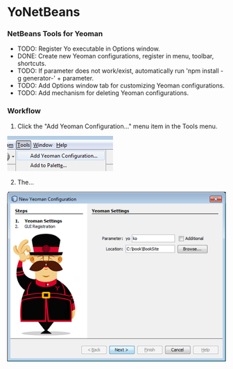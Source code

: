# YoNetBeans
<h3>NetBeans Tools for Yeoman</h3>

<ul>
<li>TODO: Register Yo executable in Options window.
<li>DONE: Create new Yeoman configurations, register in menu, toolbar, shortcuts.</li>
<li>TODO: If parameter does not work/exist, automatically run 'npm install -g generator-' + parameter.</li>
<li>TODO: Add Options window tab for customizing Yeoman configurations.</li>
<li>TODO: Add mechanism for deleting Yeoman configurations.</li>
</ul>

<h3>Workflow</h3>

1. Click the "Add Yeoman Configuration..." menu item in the Tools menu.

![Alt text](/screenshots/add-yo-config-menu.png?raw=true "Add Yo configuration")

2. The...

![Alt text](/screenshots/yoko.png?raw=true "Step 1 of wizard")

